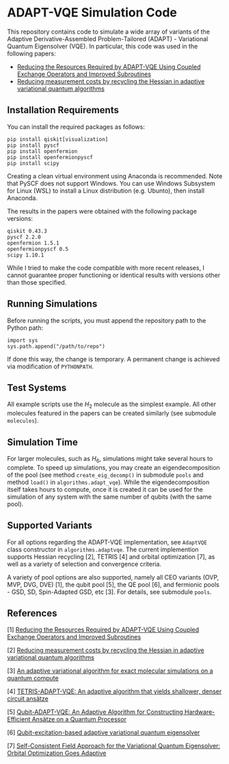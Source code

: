 # ADAPT-VQE Simulation Code

This repository contains code to simulate a wide array of variants of the Adaptive Derivative-Assembled Problem-Tailored (ADAPT) - Variational Quantum Eigensolver (VQE). In particular, this code was used in the following papers:

* [Reducing the Resources Required by ADAPT-VQE Using Coupled Exchange Operators and Improved Subroutines]()
* [Reducing measurement costs by recycling the Hessian in adaptive variational quantum algorithms](https://arxiv.org/abs/2401.05172)

## Installation Requirements

You can install the required packages as follows:

```
pip install qiskit[visualization]
pip install pyscf
pip install openfermion
pip install openfermionpyscf
pip install scipy
```

Creating a clean virtual environment using Anaconda is recommended. Note that PySCF does not support Windows. You can use Windows Subsystem for Linux (WSL) to install a Linux distribution (e.g. Ubunto), then install Anaconda.

The results in the papers were obtained with the following package versions:

```
qiskit 0.43.3
pyscf 2.2.0
openfermion 1.5.1
openfermionpyscf 0.5
scipy 1.10.1
```

While I tried to make the code compatible with more recent releases, I cannot guarantee proper functioning or identical results with versions other than those specified.

## Running Simulations

Before running the scripts, you must append the repository path to the Python path: 

```
import sys
sys.path.append("/path/to/repo")
```

If done this way, the change is temporary. A permanent change is achieved via modification of `PYTHONPATH`.

## Test Systems

All example scripts use the $H_2$ molecule as the simplest example. All other molecules featured in the papers can be created similarly (see submodule `molecules`). 

## Simulation Time

For larger molecules, such as $H_6$, simulations might take several hours to complete. To speed up simulations, you may create an eigendecomposition of the pool (see method `create_eig_decomp()` in submodule `pools` and method `load()` in `algorithms.adapt_vqe`). While the eigendecomposition itself takes hours to compute, once it is created it can be used for the simulation of any system with the same number of qubits (with the same pool).

## Supported Variants

For all options regarding the ADAPT-VQE implementation, see `AdaptVQE` class constructor in `algorithms.adaptvqe`. The current implemention supports Hessian recycling [2], TETRIS [4] and orbital optimization [7], as well as a variety of selection and convergence criteria.

A variety of pool options are also supported, namely all CEO variants (OVP, MVP, DVG, DVE) [1], the qubit pool [5], the QE pool [6], and fermionic pools - GSD, SD, Spin-Adapted GSD, etc [3]. For details, see submodule `pools`. 

## References

[1] [Reducing the Resources Required by ADAPT-VQE Using Coupled Exchange Operators and Improved Subroutines]()

[2] [Reducing measurement costs by recycling the Hessian in adaptive variational quantum algorithms](https://arxiv.org/abs/2401.05172)

[3] [An adaptive variational algorithm for exact molecular simulations on a quantum compute](https://www.nature.com/articles/s41467-019-10988-2)

[4] [TETRIS-ADAPT-VQE: An adaptive algorithm that yields shallower, denser circuit ansätze](https://journals.aps.org/prresearch/abstract/10.1103/PhysRevResearch.6.013254)

[5] [Qubit-ADAPT-VQE: An Adaptive Algorithm for Constructing Hardware-Efficient Ansätze on a Quantum Processor](https://journals.aps.org/prxquantum/abstract/10.1103/PRXQuantum.2.020310)

[6] [Qubit-excitation-based adaptive variational quantum eigensolver](https://www.nature.com/articles/s42005-021-00730-0)

[7] [Self-Consistent Field Approach for the Variational Quantum Eigensolver: Orbital Optimization Goes Adaptive](https://pubs.acs.org/doi/10.1021/acs.jpca.3c05882)
